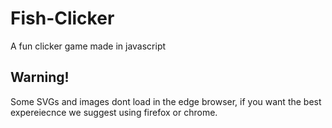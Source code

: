 # Fish-Clicker
A fun clicker game made in javascript

<h2>Warning!</h2>
Some SVGs and images dont load in the edge browser, if you want the best expereiecnce we suggest using firefox or chrome.